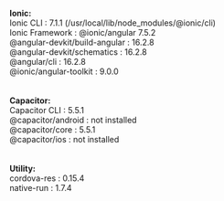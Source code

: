 <b>Ionic:</b><br/>
   Ionic CLI                     : 7.1.1 (/usr/local/lib/node_modules/@ionic/cli)<br/>
   Ionic Framework               : @ionic/angular 7.5.2<br/>
   @angular-devkit/build-angular : 16.2.8<br/>
   @angular-devkit/schematics    : 16.2.8<br/>
   @angular/cli                  : 16.2.8<br/>
   @ionic/angular-toolkit        : 9.0.0<br/>
<br/><br/>
<b>Capacitor:</b><br/>
   Capacitor CLI      : 5.5.1<br/>
   @capacitor/android : not installed<br/>
   @capacitor/core    : 5.5.1<br/>
   @capacitor/ios     : not installed<br/>
<br/><br/>
<b>Utility:</b><br/>
   cordova-res : 0.15.4<br/>
   native-run  : 1.7.4<br/>

